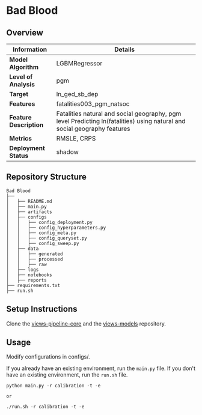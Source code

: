 # Bad Blood 
## Overview


| Information         | Details                        |
|---------------------|--------------------------------|
| **Model Algorithm** | LGBMRegressor                  |
| **Level of Analysis** | pgm            |
| **Target**         | ln_ged_sb_dep |
| **Features**       |  fatalities003_pgm_natsoc   |
| **Feature Description**       |  Fatalities natural and social geography, pgm level Predicting ln(fatalities) using natural and social geography features    |
| **Metrics**       |  RMSLE, CRPS    |
| **Deployment Status**       |  shadow    |

## Repository Structure

```
Bad Blood
├── 
│   ├── README.md
│   ├── main.py
│   ├── artifacts
│   ├── configs
│   │   ├── config_deployment.py
│   │   ├── config_hyperparameters.py
│   │   ├── config_meta.py
│   │   ├── config_queryset.py
│   │   ├── config_sweep.py
│   ├── data
│   │   ├── generated
│   │   ├── processed
│   │   ├── raw
│   ├── logs
│   ├── notebooks
│   ├── reports
├── requirements.txt
├── run.sh
```

## Setup Instructions

Clone the [views-pipeline-core](https://github.com/views-platform/views-pipeline-core) and the [views-models](https://github.com/views-platform/views-models) repository.


## Usage
Modify configurations in configs/.

If you already have an existing environment, run the `main.py` file. If you don't have an existing environment, run the `run.sh` file. 

```
python main.py -r calibration -t -e

or

./run.sh -r calibration -t -e
```


